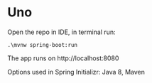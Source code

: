 # Uno
 
Open the repo in IDE, in terminal run:
```
.\mvnw spring-boot:run
```

The app runs on http://localhost:8080

Options used in Spring Initializr: Java 8, Maven
